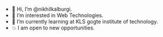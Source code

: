 - 👋 Hi, I’m @nikhilkalburgi.
- 👀 I’m interested in Web Technologies.
- 🌱 I’m currently learning at KLS gogte institute of technology.
- 💥 I am open to new opportunities.


<!---
nikhilkalburgi/nikhilkalburgi is a ✨ special ✨ repository because its `README.md` (this file) appears on your GitHub profile.
You can click the Preview link to take a look at your changes.
--->
